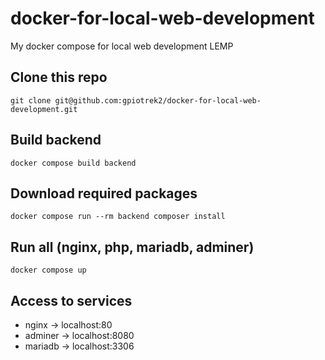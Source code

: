 # docker-for-local-web-development
My docker compose for local web development LEMP

## Clone this repo
```
git clone git@github.com:gpiotrek2/docker-for-local-web-development.git
```

## Build backend

```
docker compose build backend
```


## Download required packages

```
docker compose run --rm backend composer install
```

## Run all (nginx, php, mariadb, adminer)
```
docker compose up
```

## Access to services
* nginx -> localhost:80
* adminer -> localhost:8080
* mariadb -> localhost:3306


